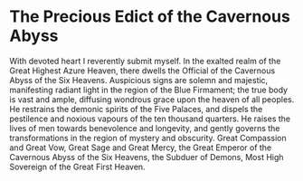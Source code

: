 # The Precious Edict of the Cavernous Abyss

With devoted heart I reverently submit myself. In the exalted realm of the Great Highest Azure Heaven, there dwells the Official of the Cavernous Abyss of the Six Heavens. Auspicious signs are solemn and majestic, manifesting radiant light in the region of the Blue Firmament; the true body is vast and ample, diffusing wondrous grace upon the heaven of all peoples. He restrains the demonic spirits of the Five Palaces, and dispels the pestilence and noxious vapours of the ten thousand quarters. He raises the lives of men towards benevolence and longevity, and gently governs the transformations in the region of mystery and obscurity. Great Compassion and Great Vow, Great Sage and Great Mercy, the Great Emperor of the Cavernous Abyss of the Six Heavens, the Subduer of Demons, Most High Sovereign of the Great First Heaven.
